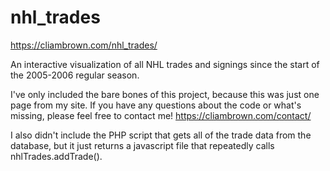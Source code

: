 # nhl_trades
https://cliambrown.com/nhl_trades/

An interactive visualization of all NHL trades and signings since the start of the 2005-2006 regular season.

I've only included the bare bones of this project, because this was just one page from my site. If you have any questions about the code or what's missing, please feel free to contact me! https://cliambrown.com/contact/

I also didn't include the PHP script that gets all of the trade data from the database, but it just returns a javascript file that repeatedly calls nhlTrades.addTrade().
